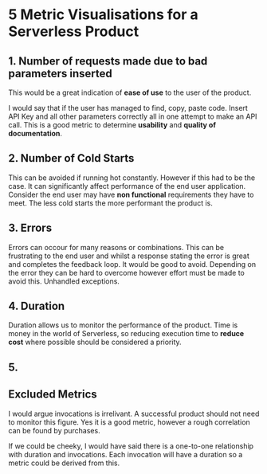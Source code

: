 # 5 Metric Visualisations for a Serverless Product


## 1. Number of requests made due to bad parameters inserted


This would be a great indication of <b>ease of use</b> to the user of the product. 

I would say that if the user has managed to find, copy, paste code. Insert API Key and all other parameters correctly all in one attempt to make an API call. This is a good metric to determine <b>usability</b> and <b>quality of documentation</b>.


## 2. Number of Cold Starts


This can be avoided if running hot constantly. However if this had to be the case. It can significantly affect performance of the end user application. Consider the end user may have <b>non functional</b> requirements they have to meet. The less cold starts the more performant the product is.


## 3. Errors


Errors can occour for many reasons or combinations. This can be frustrating to the end user and whilst a response stating the error is great and completes the feedback loop. It would be good to avoid. Depending on the error they can be hard to overcome however effort must be made to avoid this. Unhandled exceptions.


## 4. Duration


Duration allows us to monitor the performance of the product. Time is money in the world of Serverless, so reducing execution time to <b>reduce cost</b> where possible should be considered a priority.

## 5. 


## Excluded Metrics


I would argue invocations is irrelivant. A successful product should not need to monitor this figure. Yes it is a good metric, however a rough correlation can be found by purchases.

If we could be cheeky, I would have said there is a one-to-one relationship with duration and invocations. Each invocation will have a duration so a metric could be derived from this.

